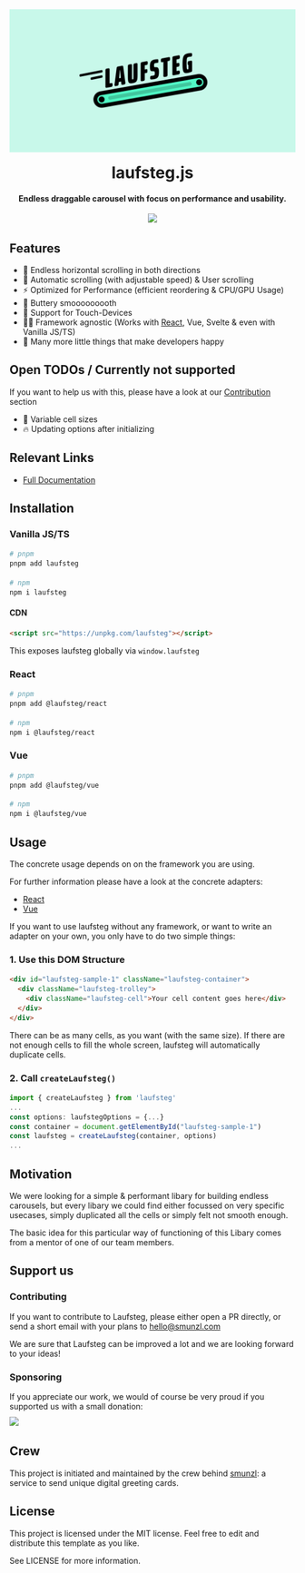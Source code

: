 <img src="./laufsteg-header-image.jpg"/>

<h1 align="center" style="margin-top:1rem">laufsteg.js</h1>
<h4 align="center">Endless draggable carousel with focus on performance and usability.</h4>

<p align="center" style="margin-top:0.5rem">
  <a href="https://badge.fury.io/js/laufsteg">
    <img src="https://badge.fury.io/js/laufsteg.svg">
  </a>
</p>

## Features

- 💈 Endless horizontal scrolling in both directions
- 🤖 Automatic scrolling (with adjustable speed) & User scrolling
- ⚡️ Optimized for Performance (efficient reordering & CPU/GPU Usage)
- 🧈 Buttery smooooooooth
- 📱 Support for Touch-Devices
- 🙏🏽 Framework agnostic (Works with [React](https://github.com/knallbumm/laufsteg/tree/main/packages/laufsteg-react), Vue, Svelte & even with Vanilla JS/TS)
- 🎁 Many more little things that make developers happy

## Open TODOs / Currently not supported

If you want to help us with this, please have a look at our [Contribution](#contributing) section

- 📏 Variable cell sizes
- 🔥 Updating options after initializing

## Relevant Links

- [Full Documentation](https://knallbumm.github.io/laufsteg/)

## Installation

### Vanilla JS/TS

```bash
# pnpm
pnpm add laufsteg

# npm
npm i laufsteg
```

#### CDN

```html
<script src="https://unpkg.com/laufsteg"></script>
```

This exposes laufsteg globally via `window.laufsteg`

### React

```bash
# pnpm
pnpm add @laufsteg/react

# npm
npm i @laufsteg/react
```

### Vue

```bash
# pnpm
pnpm add @laufsteg/vue

# npm
npm i @laufsteg/vue
```

## Usage

The concrete usage depends on on the framework you are using.

For further information please have a look at the concrete adapters:

- [React](React)
- [Vue](Vue)

If you want to use laufsteg without any framework, or want to write an adapter on your own, you only have to do two simple things:

### 1. Use this DOM Structure

```html
<div id="laufsteg-sample-1" className="laufsteg-container">
  <div className="laufsteg-trolley">
    <div className="laufsteg-cell">Your cell content goes here</div>
  </div>
</div>
```

There can be as many cells, as you want (with the same size). If there are not enough cells to fill the whole screen, laufsteg will automatically duplicate cells.

### 2. Call `createLaufsteg()`

```ts
import { createLaufsteg } from 'laufsteg'
...
const options: laufstegOptions = {...}
const container = document.getElementById("laufsteg-sample-1")
const laufsteg = createLaufsteg(container, options)
...
```

## Motivation

We were looking for a simple & performant libary for building endless carousels, but every libary we could find either focussed on very specific usecases, simply duplicated all the cells or simply felt not smooth enough.

The basic idea for this particular way of functioning of this Libary comes from a mentor of one of our team members.

## Support us

### Contributing

If you want to contribute to Laufsteg, please either open a PR directly, or send a short email with your plans to [hello@smunzl.com](mailto:hello@smunzl.com)

We are sure that Laufsteg can be improved a lot and we are looking forward to your ideas!

### Sponsoring

If you appreciate our work, we would of course be very proud if you supported us with a small donation:
<br/>
<a href="https://www.buymeacoffee.com/quintusluis"><img height="38" style="margin-top:10px" src="https://img.buymeacoffee.com/button-api/?text=Make us happy&emoji=✅&slug=quintusluis&button_colour=FFDD00&font_colour=000000&font_family=Poppins&outline_colour=000000&coffee_colour=ffffff" /></a>

## Crew

This project is initiated and maintained by the crew behind [smunzl](https://smunzl.com): a service to send unique digital greeting cards.

## License

This project is licensed under the MIT license. Feel free to edit and distribute this template as you like.

See LICENSE for more information.
